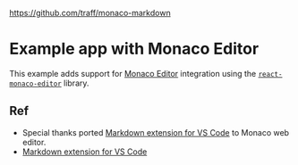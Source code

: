


https://github.com/traff/monaco-markdown


# Example app with Monaco Editor

This example adds support for [Monaco Editor](https://github.com/Microsoft/monaco-editor) integration using the
[`react-monaco-editor`](https://github.com/react-monaco-editor/react-monaco-editor) library.



## Ref

- Special thanks ported [Markdown extension for VS Code](https://github.com/yzhang-gh/vscode-markdown) to Monaco web editor.
- [Markdown extension for VS Code](https://github.com/yzhang-gh/vscode-markdown)

